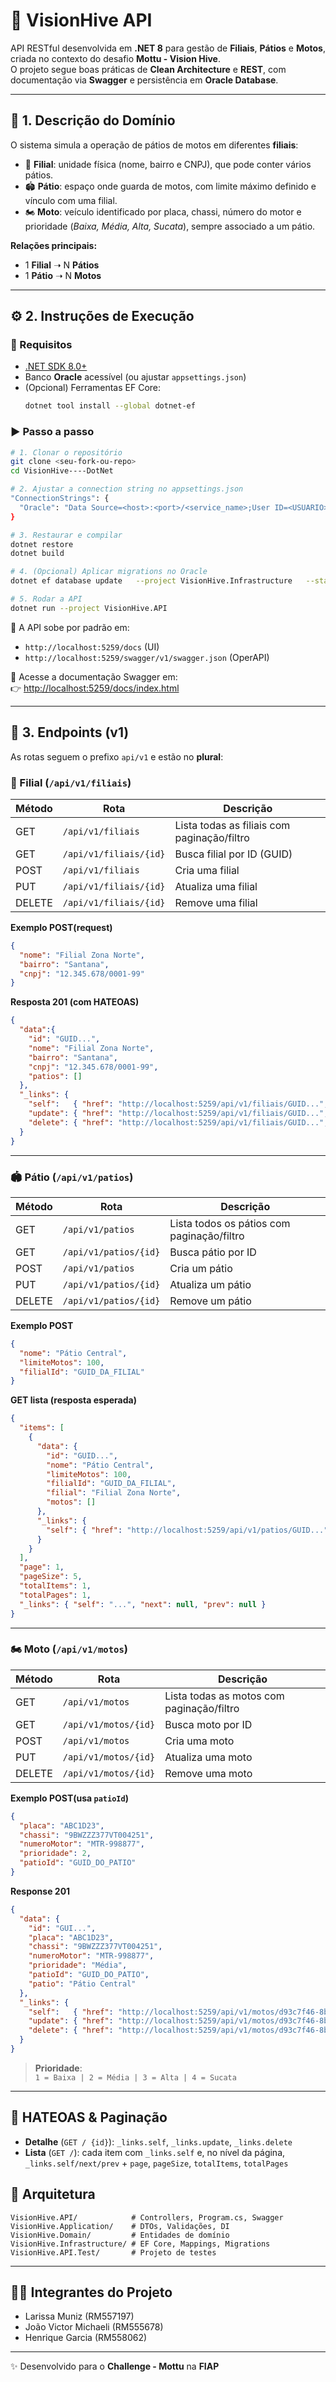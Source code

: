 # 🚀 VisionHive API

API RESTful desenvolvida em **.NET 8** para gestão de **Filiais**, **Pátios** e **Motos**, criada no contexto do desafio **Mottu - Vision Hive**.  
O projeto segue boas práticas de **Clean Architecture** e **REST**, com documentação via **Swagger** e persistência em **Oracle Database**.

---

## 📖 1. Descrição do Domínio

O sistema simula a operação de pátios de motos em diferentes **filiais**:

- 🏢 **Filial**: unidade física (nome, bairro e CNPJ), que pode conter vários pátios.  
- 🏟️ **Pátio**: espaço onde guarda de motos, com limite máximo definido e vínculo com uma filial.  
- 🏍️ **Moto**: veículo identificado por placa, chassi, número do motor e prioridade (*Baixa, Média, Alta, Sucata*), sempre associado a um pátio.  

**Relações principais:**
- 1 **Filial** ➝ N **Pátios**  
- 1 **Pátio** ➝ N **Motos**  

---

## ⚙️ 2. Instruções de Execução

### 📌 Requisitos
- [.NET SDK 8.0+](https://dotnet.microsoft.com/download)  
- Banco **Oracle** acessível (ou ajustar `appsettings.json`)  
- (Opcional) Ferramentas EF Core:  
  ```bash
  dotnet tool install --global dotnet-ef
  ```

### ▶️ Passo a passo

```bash
# 1. Clonar o repositório
git clone <seu-fork-ou-repo>
cd VisionHive----DotNet

# 2. Ajustar a connection string no appsettings.json
"ConnectionStrings": {
  "Oracle": "Data Source=<host>:<port>/<service_name>;User ID=<USUARIO>;Password=<SENHA>;"
}

# 3. Restaurar e compilar
dotnet restore
dotnet build

# 4. (Opcional) Aplicar migrations no Oracle
dotnet ef database update   --project VisionHive.Infrastructure   --startup-project VisionHive.API

# 5. Rodar a API
dotnet run --project VisionHive.API
```

📍 A API sobe por padrão em:  
- `http://localhost:5259/docs` (UI) 
- `http://localhost:5259/swagger/v1/swagger.json` (OperAPI)

📄 Acesse a documentação Swagger em:  
👉 [http://localhost:5259/docs/index.html](http://localhost:5259/docs/index.html)  

---

## 📡 3. Endpoints (v1)
As rotas seguem o prefixo `api/v1` e estão no **plural**:

### 🏢 Filial (`/api/v1/filiais`)

| Método | Rota                   | Descrição                                  |
|--------|------------------------|--------------------------------------------|
| GET    | `/api/v1/filiais`      | Lista todas as filiais com paginação/filtro |
| GET    | `/api/v1/filiais/{id}` | Busca filial por ID (GUID)                 |
| POST   | `/api/v1/filiais`      | Cria uma filial                            |
| PUT    | `/api/v1/filiais/{id}` | Atualiza uma filial                        |
| DELETE | `/api/v1/filiais/{id}` | Remove uma filial                          |

**Exemplo POST(request)**
```json
{
  "nome": "Filial Zona Norte",
  "bairro": "Santana",
  "cnpj": "12.345.678/0001-99"
}
```
**Resposta 201 (com HATEOAS)**
```json
{
  "data":{
    "id": "GUID...",
    "nome": "Filial Zona Norte",
    "bairro": "Santana",
    "cnpj": "12.345.678/0001-99",
    "patios": []
  },
  "_links": {
    "self":   { "href": "http://localhost:5259/api/v1/filiais/GUID...", "method": "GET" },
    "update": { "href": "http://localhost:5259/api/v1/filiais/GUID...", "method": "PUT" },
    "delete": { "href": "http://localhost:5259/api/v1/filiais/GUID...", "method": "DELETE" }
  }
}
```

---

### 🏟️ Pátio (`/api/v1/patios`)

| Método | Rota                  | Descrição                            |
|--------|-----------------------|--------------------------------------|
| GET    | `/api/v1/patios`      | Lista todos os pátios com paginação/filtro |
| GET    | `/api/v1/patios/{id}` | Busca pátio por ID                   |
| POST   | `/api/v1/patios`      | Cria um pátio                        |
| PUT    | `/api/v1/patios/{id}` | Atualiza um pátio                    |
| DELETE | `/api/v1/patios/{id}` | Remove um pátio                      |

**Exemplo POST**
```json
{
  "nome": "Pátio Central",
  "limiteMotos": 100,
  "filialId": "GUID_DA_FILIAL"
}
```
**GET lista (resposta esperada)**
```json
{
  "items": [
    {
      "data": {
        "id": "GUID...",
        "nome": "Pátio Central",
        "limiteMotos": 100,
        "filialId": "GUID_DA_FILIAL",
        "filial": "Filial Zona Norte",
        "motos": []
      },
      "_links": {
        "self": { "href": "http://localhost:5259/api/v1/patios/GUID...", "method": "GET" }
      }
    }
  ],
  "page": 1,
  "pageSize": 5,
  "totalItems": 1,
  "totalPages": 1,
  "_links": { "self": "...", "next": null, "prev": null }
}
```
---

### 🏍️ Moto (`/api/v1/motos`)

| Método | Rota                 | Descrição                                 |
|--------|----------------------|-------------------------------------------|
| GET    | `/api/v1/motos`      | Lista todas as motos com paginação/filtro |
| GET    | `/api/v1/motos/{id}` | Busca moto por ID                         |
| POST   | `/api/v1/motos`      | Cria uma moto                             |
| PUT    | `/api/v1/motos/{id}` | Atualiza uma moto                         |
| DELETE | `/api/v1/motos/{id}` | Remove uma moto                           |

**Exemplo POST(usa `patioId`)**
```json
{
  "placa": "ABC1D23",
  "chassi": "9BWZZZ377VT004251",
  "numeroMotor": "MTR-998877",
  "prioridade": 2,
  "patioId": "GUID_DO_PATIO"
}
```
**Response 201**
```json
{
  "data": {
    "id": "GUI...",
    "placa": "ABC1D23",
    "chassi": "9BWZZZ377VT004251",
    "numeroMotor": "MTR-998877",
    "prioridade": "Média",
    "patioId": "GUID_DO_PATIO",
    "patio": "Pátio Central"
  },
  "_links": {
    "self":   { "href": "http://localhost:5259/api/v1/motos/d93c7f46-8b2c-46f9-a6bb-7e6e6c2f8b71", "method": "GET" },
    "update": { "href": "http://localhost:5259/api/v1/motos/d93c7f46-8b2c-46f9-a6bb-7e6e6c2f8b71", "method": "PUT" },
    "delete": { "href": "http://localhost:5259/api/v1/motos/d93c7f46-8b2c-46f9-a6bb-7e6e6c2f8b71", "method": "DELETE" }
  }
}

```

> **Prioridade**:  
> `1 = Baixa | 2 = Média | 3 = Alta | 4 = Sucata`

---

## 🧭 HATEOAS & Paginação
- **Detalhe** (`GET / {id}`): `_links.self`, `_links.update`, `_links.delete`
- **Lista** (`GET /`): cada item com `_links.self` e, no nível da página, `_links.self/next/prev` + `page`, `pageSize`, `totalItems`, `totalPages`


## 📂 Arquitetura

```
VisionHive.API/            # Controllers, Program.cs, Swagger
VisionHive.Application/    # DTOs, Validações, DI
VisionHive.Domain/         # Entidades de domínio
VisionHive.Infrastructure/ # EF Core, Mappings, Migrations
VisionHive.API.Test/       # Projeto de testes
```

---

## 🧑‍💻 Integrantes do Projeto
- Larissa Muniz (RM557197)  
- João Victor Michaeli (RM555678)  
- Henrique Garcia (RM558062)  

---
✨ Desenvolvido para o **Challenge - Mottu** na **FIAP**
